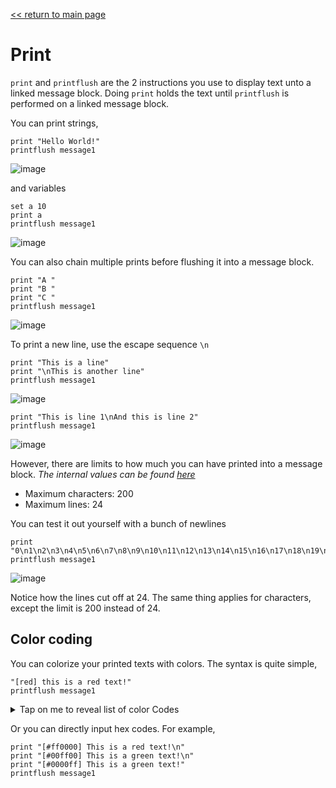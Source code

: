 [<< return to main page](../README.md)
# Print

`print` and `printflush` are the 2 instructions you use to display text unto a linked message block.
Doing `print` holds the text until `printflush` is performed on a linked message block.

You can print strings,
```
print "Hello World!"
printflush message1
```
![image](https://user-images.githubusercontent.com/94273523/154833019-9249388a-a101-4f6d-81c1-0485b89c18be.png)

and variables
```
set a 10
print a
printflush message1
```
![image](https://user-images.githubusercontent.com/94273523/154833028-2ac9e0c4-9a69-4a6f-8dde-c2799625a414.png)


You can also chain multiple prints before flushing it into a message block.
```
print "A "
print "B "
print "C "
printflush message1
```
![image](https://user-images.githubusercontent.com/94273523/154833040-5bf0c473-00b4-4ea2-ac90-680cad2e9115.png)


To print a new line, use the escape sequence `\n`
```
print "This is a line"
print "\nThis is another line"
printflush message1
```
![image](https://user-images.githubusercontent.com/94273523/154833051-ba869cf0-043f-450f-81ac-57f3a46153d6.png)

```
print "This is line 1\nAnd this is line 2"
printflush message1
```
![image](https://user-images.githubusercontent.com/94273523/154833120-50b93082-fd54-4de5-9ef4-38e8ebca21fa.png)


However, there are limits to how much you can have printed into a message block. *The internal values can be found [here](https://github.com/Anuken/Mindustry/blob/master/core/src/mindustry/world/blocks/logic/MessageBlock.java#L23)*

- Maximum characters: 200
- Maximum lines: 24

You can test it out yourself with a bunch of newlines
```
print "0\n1\n2\n3\n4\n5\n6\n7\n8\n9\n10\n11\n12\n13\n14\n15\n16\n17\n18\n19\n20\n21\n23\n24\n25\n26\n27\n28"
printflush message1
```
![image](https://user-images.githubusercontent.com/94273523/154833097-0b4a2f8f-a566-46bc-b426-bf213141888e.png)

Notice how the lines cut off at 24. The same thing applies for characters, except the limit is 200 instead of 24.

## Color coding

You can colorize your printed texts with colors. The syntax is quite simple,
```
"[red] this is a red text!"
printflush message1
```

<details>
<summary>Tap on me to reveal list of color Codes</summary>

- white = #ffffffff
- lightGray = #bfbfbfff
- gray = #7f7f7fff
- darkGray = #3f3f3fff
- black = #000000ff
- clear = #00000000
- blue = #0000ffff
- navy = #0080ffff
- royal = #4169e1ff
- slate = #708090ff
- sky = #87ceebff
- cyan = #00ffffff
- teal = #008080ff
- green = #00ff00ff
- acid = #7fff00ff
- lime = #32cd32ff
- forest = #228b22ff
- olive = #6b8e23ff
- yellow = #ffff00ff
- gold = #ffd700ff
- goldenrod = #daa520ff
- orange = #ffa500ff
- brown = #8b4513ff
- tan = #d2b48cff
- brick = #b22222ff
- red = #ff0000ff
- scarlet = #ff341cff
- crimson = #dc143cff
- coral = #ff7f50ff
- salmon = #fa8072ff
- pink = #ff69b4ff
- magenta = #ff00ffff
- purple = #a020f0ff
- violet = #ee82eeff
- maroon = #b03060ff

> Taken from [Color.java](https://github.com/Anuken/Arc/blob/master/arc-core/src/arc/graphics/Color.java) and [Colors.java](https://github.com/Anuken/Arc/blob/master/arc-core/src/arc/graphics/Colors.java)
</details>


Or you can directly input hex codes. For example,
```
print "[#ff0000] This is a red text!\n"
print "[#00ff00] This is a green text!\n"
print "[#0000ff] This is a green text!"
printflush message1
```

